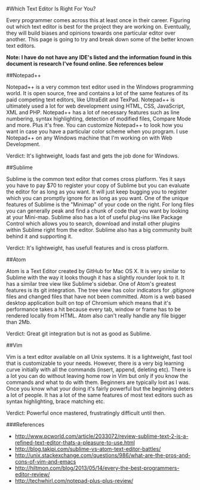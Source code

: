#Which Text Editor Is Right For You?

Every programmer comes across this at least once in their career. Figuring out which text editor is best for the project they are working on. Eventually, they will build biases and opinions towards one particular editor over another. This page is going to try and break down some of the better known text editors.

**Note: I have do not have any IDE's listed and the information found in this document is research I've found online. See references below**

##Notepad++

Notepad++ is a very common text editor used in the Windows programming world. It is open source, free and contains a lot of the same features of its paid competing text editors, like UltraEdit and TexPad. Notepad++ is ultimately used a lot for web development using HTML, CSS, JavaScript, XML and PHP. Notepad++ has a lot of necessary features such as line numbering, syntax highlighting, detection of modified files, Compare Mode and more. Plus it's free. You can customize Notepad++ to look how you want in case you have a particular color scheme when you program. I use Notepad++ on any Windows machine that I'm working on with Web Development.

Verdict: It's lightweight, loads fast and gets the job done for Windows.

##Sublime

Sublime is the common text editor that comes cross platform. Yes it says you have to pay $70 to register your copy of Sublime but you can evaluate the editor for as long as you want. It will just keep bugging you to register which you can promptly ignore for as long as you want. One of the unique features of Sublime is the "Minimap" of your code on the right. For long files you can generally peak and find a chunk of code that you want by looking at your Mini-map. Sublime also has a lot of useful plug-ins like Package Control which allows you to search, download and install other plugins within Sublime right from the editor. Sublime also has a big community built behind it and supporting it.

Verdict: It's lightweight, has usefull features and is cross platform.

##Atom

Atom is a Text Editor created by GitHub for Mac OS X. It is very similar to Sublime with the way it looks though it has a slightly rounder look to it. It has a similar tree view like Sublime's sidebar. One of Atom's greatest features is its git integration. The tree view has color indicators for .gitignore files and changed files that have not been committed. Atom is a web based desktop application built on top of Chromium which means that it's performance takes a hit because every tab, window or frame has to be rendered locally from HTML. Atom also can't really handle any file bigger than 2Mb.

Verdict: Great git integration but is not as good as Sublime.

##Vim

Vim is a text editor available on all Unix systems. It is a lightweight, fast tool that is customizable to your needs. However, there is a very big learning curve initially with all the commands (insert, append, deleting etc). There is a lot you can do without leaving home row in Vim but only if you know the commands and what to do with them. Beginners are typically lost as I was. Once you know what your doing it's fairly powerful but the beginning deters a lot of people. It has a lot of the same features of most text editors such as syntax highlighting, brace matching etc.

Verdict: Powerful once mastered, frustratingly difficult until then.

###References
 - http://www.pcworld.com/article/2033072/review-sublime-text-2-is-a-refined-text-editor-thats-a-pleasure-to-use.html
 - http://blog.takipi.com/sublime-vs-atom-text-editor-battles/
 - http://unix.stackexchange.com/questions/986/what-are-the-pros-and-cons-of-vim-and-emacs
 - http://hiltmon.com/blog/2013/05/14/every-the-best-programmers-editor-review/
 - http://techwhirl.com/notepad-plus-plus-review/


